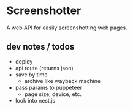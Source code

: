 # Screenshotter

A web API for easily screenshotting web pages.

## dev notes / todos

- deploy
- api route (returns json)
- save by time
  - archive like wayback machine
- pass params to puppeteer
  - page size, device, etc.
- look into nest.js
